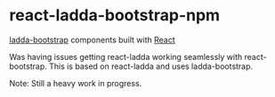 # react-ladda-bootstrap-npm

[ladda-bootstrap](http://msurguy.github.io/ladda-bootstrap/) components built with [React](http://facebook.github.io/react/)

Was having issues getting react-ladda working seamlessly with react-bootstrap. This is based on react-ladda and uses ladda-bootstrap.

Note: Still a heavy work in progress.

